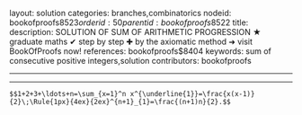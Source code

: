 layout: solution
categories: branches,combinatorics
nodeid: bookofproofs$8523
orderid: 50
parentid: bookofproofs$8522
title: 
description: SOLUTION OF SUM OF ARITHMETIC PROGRESSION &#9733; graduate maths &#10004; step by step &#10010; by the axiomatic method &#10140; visit BookOfProofs now!
references: bookofproofs$8404
keywords: sum of consecutive positive integers,solution
contributors: bookofproofs

---


---

`$$1+2+3+\ldots+n=\sum_{x=1}^n x^{\underline{1}}=\frac{x(x-1)}{2}\;\Rule{1px}{4ex}{2ex}^{n+1}_{1}=\frac{(n+1)n}{2}.$$`
